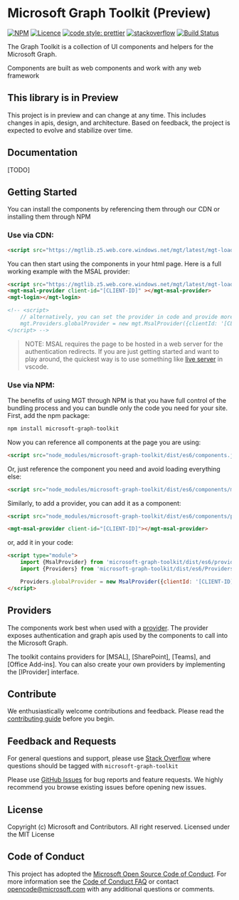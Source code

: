 # Microsoft Graph Toolkit (Preview)

[![NPM](https://img.shields.io/npm/v/microsoft-graph-toolkit.svg)](https://www.npmjs.com/package/microsoft-graph-toolkit) [![Licence](https://img.shields.io/github/license/microsoftgraph/microsoft-graph-toolkit.svg)](https://github.com/microsoftgraph/msgraph-sdk-javascript) [![code style: prettier](https://img.shields.io/badge/code_style-prettier-ff69b4.svg)](https://github.com/microsoftgraph/msgraph-sdk-javascript) [![stackoverflow](https://img.shields.io/stackexchange/stackoverflow/t/microsoft-graph-toolkit.svg)](https://stackoverflow.com/questions/tagged/microsoft-graph-toolkit) 
[![Build Status](https://dev.azure.com/microsoft-graph-toolkit/microsoft-graph-toolkit/_apis/build/status/microsoftgraph.microsoft-graph-toolkit?branchName=master)](https://dev.azure.com/microsoft-graph-toolkit/microsoft-graph-toolkit/_build/latest?definitionId=1&branchName=master)

The Graph Toolkit is a collection of UI components and helpers for the Microsoft Graph.

Components are built as web components and work with any web framework

## This library is in Preview

This project is in preview and can change at any time. This includes changes in apis, design, and architecture. Based on feedback, the project is expected to evolve and stabilize over time.

## Documentation

[TODO]

## Getting Started

You can install the components by referencing them through our CDN or installing them through NPM

### Use via CDN:

```html
<script src="https://mgtlib.z5.web.core.windows.net/mgt/latest/mgt-loader.js"></script>
```

You can then start using the components in your html page. Here is a full working example with the MSAL provider:

```html
<script src="https://mgtlib.z5.web.core.windows.net/mgt/latest/mgt-loader.js"></script>
<mgt-msal-provider client-id="[CLIENT-ID]" ></mgt-msal-provider>
<mgt-login></mgt-login>

<!-- <script>
    // alternatively, you can set the provider in code and provide more options
    mgt.Providers.globalProvider = new mgt.MsalProvider({clientId: '[CLIENT-ID]'});
</script> -->
```

> NOTE: MSAL requires the page to be hosted in a web server for the authentication redirects. If you are just getting started and want to play around, the quickest way is to use something like [live server](https://marketplace.visualstudio.com/items?itemName=ritwickdey.LiveServer) in vscode. 

### Use via NPM:

The benefits of using MGT through NPM is that you have full control of the bundling process and you can bundle only the code you need for your site. First, add the npm package:

```bash
npm install microsoft-graph-toolkit
```

Now you can reference all components at the page you are using:

```html
<script src="node_modules/microsoft-graph-toolkit/dist/es6/components.js"></script>
```

Or, just reference the component you need and avoid loading everything else:

```html
<script src="node_modules/microsoft-graph-toolkit/dist/es6/components/mgt-login/mgt-login.js"></script>
```

Similarly, to add a provider, you can add it as a component:

```html
<script src="node_modules/microsoft-graph-toolkit/dist/es6/components/providers/mgt-msal-provider.js"></script>

<mgt-msal-provider client-id="[CLIENT-ID]"></mgt-msal-provider>
```

or, add it in your code:

```html
<script type="module">
    import {MsalProvider} from 'microsoft-graph-toolkit/dist/es6/providers/MsalProvider.js';
    import {Providers} from 'microsoft-graph-toolkit/dist/es6/Providers.js';

    Providers.globalProvider = new MsalProvider({clientId: '[CLIENT-ID]'});
</script>
```
## Providers

The components work best when used with a [provider](./docs/authentication.md). The provider exposes authentication and graph apis used by the components to call into the Microsoft Graph.

The toolkit contains providers for [MSAL], [SharePoint], [Teams], and [Office Add-ins]. You can also create your own providers by implementing the [IProvider] interface.


## Contribute

We enthusiastically welcome contributions and feedback. Please read the [contributing guide](CONTRIBUTING.md) before you begin.

## Feedback and Requests
For general questions and support, please use [Stack Overflow](https://stackoverflow.com/questions/tagged/microsoft-graph-toolkit) where questions should be tagged with `microsoft-graph-toolkit`

Please use [GitHub Issues](https://github.com/microsoftgraph/microsoft-graph-toolkit/issues?q=is%3Aissue+is%3Aopen+sort%3Aupdated-desc) for bug reports and feature requests. We highly recommend you browse existing issues before opening new issues.

## License

Copyright (c) Microsoft and Contributors. All right reserved. Licensed under the MIT License

## Code of Conduct

This project has adopted the [Microsoft Open Source Code of Conduct](https://opensource.microsoft.com/codeofconduct/). For more information see the [Code of Conduct FAQ](https://opensource.microsoft.com/codeofconduct/faq/) or contact [opencode@microsoft.com](mailto:opencode@microsoft.com) with any additional questions or comments.

